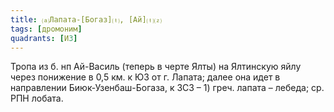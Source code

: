 ```yaml
---
title: ⒜Лапата-[Богаз]⒯, [Ай]⒯⒵
tags: [дромоним]
quadrants: [И3]
---
```


Тропа из б. нп Ай-Василь (теперь в черте Ялты) на Ялтинскую яйлу через понижение
в 0,5 км. к ЮЗ от г. Лапата; далее она идет в направлении Биюк-Узенбаш-Богаза, к
ЗСЗ – 1) греч. лапата – лебеда; ср. РПН лобата.
